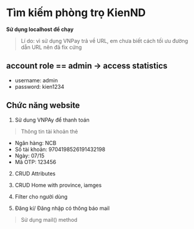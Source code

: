 # Tìm kiếm phòng trọ KienND

**Sử dụng localhost để chạy**
> Lí do: vì sử dụng VNPay trả về URL, em chưa biết cách tối ưu đường dẫn URL nên đã fix cứng 

## account role == admin -> access statistics 
- username: admin
- password: kien1234

## Chức năng website
1.  Sử dung VNPAy để thanh toán
> Thông tin tài khoản thẻ
- Ngân hàng: NCB
- Số tài khoản: 9704198526191432198
- Ngày: 07/15
- Mã OTP: 123456

2. CRUD Attributes

3. CRUD Home with province, iamges

4. Filter cho người dùng

5. Đăng kí/ Đăng nhập có thông báo mail
> Sử dụng mail() method

